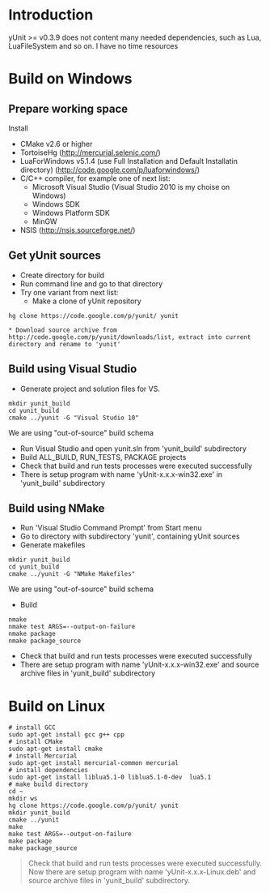 # Introduction #

yUnit >= v0.3.9 does not content many needed dependencies, such as Lua, LuaFileSystem and so on. I have no time resources

# Build on Windows #

## Prepare working space ##
Install
  * CMake v2.6 or higher
  * TortoiseHg (http://mercurial.selenic.com/)
  * LuaForWindows v5.1.4 (use Full Installation and Default Installatin directory) (http://code.google.com/p/luaforwindows/)
  * C/C++ compiler, for example one of next list:
    * Microsoft Visual Studio (Visual Studio 2010 is my choise on Windows)
    * Windows SDK
    * Windows Platform SDK
    * MinGW
  * NSIS (http://nsis.sourceforge.net/)

## Get yUnit sources ##
  * Create directory for build
  * Run command line and go to that directory
  * Try one variant from next list:
    * Make a clone of yUnit repository
```
hg clone https://code.google.com/p/yunit/ yunit
```
    * Download source archive from http://code.google.com/p/yunit/downloads/list, extract into current directory and rename to 'yunit'

## Build using Visual Studio ##
  * Generate project and solution files for VS.
```
mkdir yunit_build
cd yunit_build
cmake ../yunit -G "Visual Studio 10"
```
We are using "out-of-source" build schema
  * Run Visual Studio and open yunit.sln from 'yunit\_build' subdirectory
  * Build ALL\_BUILD, RUN\_TESTS, PACKAGE projects
  * Check that build and run tests processes were executed successfully
  * There is setup program with name 'yUnit-x.x.x-win32.exe' in 'yunit\_build' subdirectory

## Build using NMake ##
  * Run 'Visual Studio Command Prompt' from Start menu
  * Go to directory with subdirectory 'yunit', containing yUnit sources
  * Generate makefiles
```
mkdir yunit_build
cd yunit_build
cmake ../yunit -G "NMake Makefiles"
```
We are using "out-of-source" build schema
  * Build
```
nmake
nmake test ARGS=--output-on-failure
nmake package
nmake package_source
```
  * Check that build and run tests processes were executed successfully
  * There are setup program with name 'yUnit-x.x.x-win32.exe' and source archive files in 'yunit\_build' subdirectory

# Build on Linux #
```
# install GCC
sudo apt-get install gcc g++ cpp 
# install CMake
sudo apt-get install cmake
# install Mercurial
sudo apt-get install mercurial-common mercurial
# install dependencies
sudo apt-get install liblua5.1-0 liblua5.1-0-dev  lua5.1
# make build directory
cd ~
mkdir ws
hg clone https://code.google.com/p/yunit/ yunit
mkdir yunit_build
cmake ../yunit
make
make test ARGS=--output-on-failure
make package
make package_source
```
> Check that build and run tests processes were executed successfully. Now there are setup program with name 'yUnit-x.x.x-Linux.deb' and source archive files in 'yunit\_build' subdirectory.
